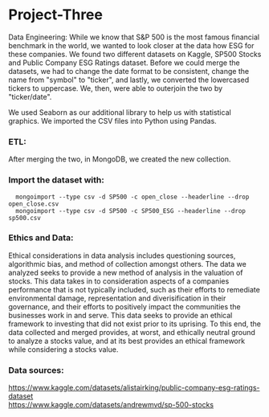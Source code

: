 # Project-Three

Data Engineering: While we know that S&P 500 is the most famous financial benchmark in the world, we wanted to look closer at the data how ESG for these companies. We found two different datasets on Kaggle, SP500 Stocks and Public Company ESG Ratings dataset. Before we could merge the datasets, we had to change the date format to be consistent, change the name from "symbol" to "ticker", and lastly, we converted the lowercased tickers to uppercase. We, then, were able to outerjoin the two by "ticker/date".

We used Seaborn as our additional library to help us with statistical graphics.
We imported the CSV files into Python using Pandas.

### ETL: 
After merging the two, in MongoDB, we created the new collection. 

### Import the dataset with:      
      mongoimport --type csv -d SP500 -c open_close --headerline --drop open_close.csv     
      mongoimport --type csv -d SP500 -c SP500_ESG --headerline --drop sp500.csv      

### Ethics and Data: 
Ethical considerations in data analysis includes questioning sources, algorithmic bias, and method of collection amongst others. The data we analyzed seeks to provide a new method of analysis in the valuation of stocks. This data takes in to consideration aspects of a companies performance that is not typically included, such as their efforts to remediate environmental damage, representation and diverisification in their governance, and their efforts to positively impact the communities the businesses work in and serve. This data seeks to provide an ethical framework to investing that did not exist prior to its uprising. To this end, the data collected and merged provides, at worst, and ethically neutral ground to analyze a stocks value, and at its best provides an ethical framework while considering a stocks value.

### Data sources:
https://www.kaggle.com/datasets/alistairking/public-company-esg-ratings-dataset      
https://www.kaggle.com/datasets/andrewmvd/sp-500-stocks

